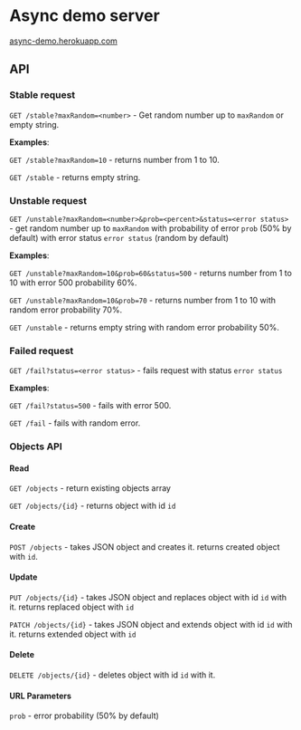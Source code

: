 # Async demo server

[async-demo.herokuapp.com](https://async-demo.herokuapp.com/)

## API

### Stable request
`GET /stable?maxRandom=<number>` - Get random number up to `maxRandom` or empty string.

__Examples__:

`GET /stable?maxRandom=10` - returns number from 1 to 10.

`GET /stable` - returns empty string.

### Unstable request

`GET /unstable?maxRandom=<number>&prob=<percent>&status=<error status>` - get random number up to `maxRandom` with probability of error `prob` (50% by default) with error status `error status` (random by default)

__Examples__:

`GET /unstable?maxRandom=10&prob=60&status=500` - returns number from 1 to 10 with error 500 probability 60%.

`GET /unstable?maxRandom=10&prob=70` - returns number from 1 to 10 with random error probability 70%.

`GET /unstable` - returns empty string with random error probability 50%.

### Failed request

`GET /fail?status=<error status>` - fails request with status `error status`

__Examples__:

`GET /fail?status=500` - fails with error 500.

`GET /fail` - fails with random error.

### Objects API

#### Read

`GET /objects` - return existing objects array

`GET /objects/{id}` - returns object with id `id`

#### Create

`POST /objects` - takes JSON object and creates it. returns created object with `id`.

#### Update

`PUT /objects/{id}` - takes JSON object and replaces object with id `id` with it. returns replaced object with `id`

`PATCH /objects/{id}` - takes JSON object and extends object with id `id` with it. returns extended object with `id`

#### Delete

`DELETE /objects/{id}` - deletes object with id `id` with it.

#### URL Parameters

`prob` - error probability (50% by default)
